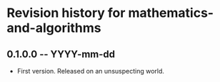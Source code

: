 # Revision history for mathematics-and-algorithms

## 0.1.0.0 -- YYYY-mm-dd

* First version. Released on an unsuspecting world.
